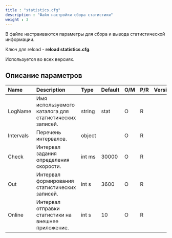 ```yaml
---
title : "statistics.cfg"
description : "Файл настройки сбора статистики"
weight : 3
---
```

В файле настраиваются параметры для сбора и вывода статистической информации.

Ключ для reload - **reload statistics.cfg**.

Используется во всех версиях.
## Описание параметров
|Name|Description|Type|Default|O/M|P/R|Version|
|:---|:----------|:---|:------|:--|:--|:------|
|LogName|Имя используемого каталога для статистических записей.|string|stat|O|R||
|Intervals|Перечень интервалов.|object||O|R||
|Check|Интервал задания определения скорости.|int ms|30000|O|R||
|Out|Интервал формирования статистических записей.|int s|3600|O|R||
|Online|Интервал отправки статистики на внешнее приложение.|int s|10|O|R||
